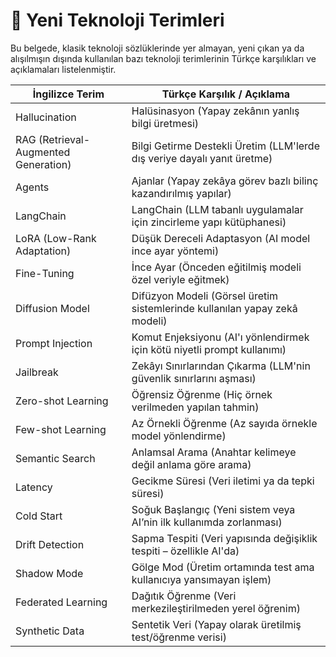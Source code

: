 # 🧪 Yeni Teknoloji Terimleri

Bu belgede, klasik teknoloji sözlüklerinde yer almayan, yeni çıkan ya da alışılmışın dışında kullanılan bazı teknoloji terimlerinin Türkçe karşılıkları ve açıklamaları listelenmiştir.

| İngilizce Terim     | Türkçe Karşılık / Açıklama                      |
|---------------------|-------------------------------------------------|
| Hallucination       | Halüsinasyon (Yapay zekânın yanlış bilgi üretmesi) |
| RAG (Retrieval-Augmented Generation) | Bilgi Getirme Destekli Üretim (LLM'lerde dış veriye dayalı yanıt üretme) |
| Agents              | Ajanlar (Yapay zekâya görev bazlı bilinç kazandırılmış yapılar) |
| LangChain           | LangChain (LLM tabanlı uygulamalar için zincirleme yapı kütüphanesi) |
| LoRA (Low-Rank Adaptation) | Düşük Dereceli Adaptasyon (AI model ince ayar yöntemi) |
| Fine-Tuning         | İnce Ayar (Önceden eğitilmiş modeli özel veriyle eğitmek) |
| Diffusion Model     | Difüzyon Modeli (Görsel üretim sistemlerinde kullanılan yapay zekâ modeli) |
| Prompt Injection    | Komut Enjeksiyonu (AI'ı yönlendirmek için kötü niyetli prompt kullanımı) |
| Jailbreak           | Zekâyı Sınırlarından Çıkarma (LLM'nin güvenlik sınırlarını aşması) |
| Zero-shot Learning  | Öğrensiz Öğrenme (Hiç örnek verilmeden yapılan tahmin) |
| Few-shot Learning   | Az Örnekli Öğrenme (Az sayıda örnekle model yönlendirme) |
| Semantic Search     | Anlamsal Arama (Anahtar kelimeye değil anlama göre arama) |
| Latency             | Gecikme Süresi (Veri iletimi ya da tepki süresi) |
| Cold Start          | Soğuk Başlangıç (Yeni sistem veya AI’nin ilk kullanımda zorlanması) |
| Drift Detection     | Sapma Tespiti (Veri yapısında değişiklik tespiti – özellikle AI'da) |
| Shadow Mode         | Gölge Mod (Üretim ortamında test ama kullanıcıya yansımayan işlem) |
| Federated Learning  | Dağıtık Öğrenme (Veri merkezileştirilmeden yerel öğrenim) |
| Synthetic Data      | Sentetik Veri (Yapay olarak üretilmiş test/öğrenme verisi) |